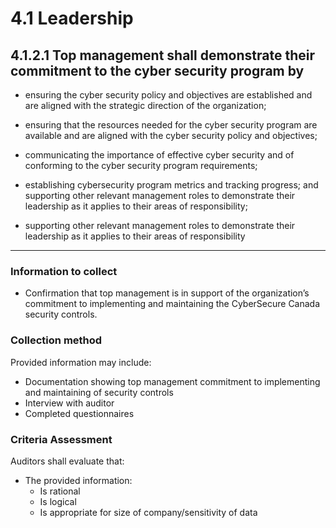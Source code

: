 # 4.1 Leadership

## 4.1.2.1 Top management shall demonstrate their commitment to the cyber security program by

- ensuring the cyber security policy and objectives are established and are aligned with the strategic direction of the organization;

- ensuring that the resources needed for the cyber security program are available and are aligned with the cyber security policy and objectives;

- communicating the importance of effective cyber security and of conforming to the cyber security program requirements;

- establishing cybersecurity program metrics and tracking progress; and supporting other relevant management roles to demonstrate their leadership as it applies to their areas of responsibility;

- supporting other relevant management roles to demonstrate their leadership as it applies to their areas of responsibility

---

### Information to collect

- Confirmation that top management is in support of the organization’s commitment to implementing and maintaining the CyberSecure Canada security controls.

### Collection method

Provided information may include:

- Documentation showing top management commitment to implementing and maintaining of security controls
- Interview with auditor
- Completed questionnaires

### Criteria Assessment

Auditors shall evaluate that:

- The provided information:
  - Is rational
  - Is logical
  - Is appropriate for size of company/sensitivity of data


